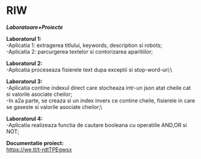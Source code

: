# RIW
***Laboratoare+Proiecte***

**Laboratorul 1:** \
	-Aplicatia 1: extragerea titlului, keywords, description si robots;\
	-Aplicatia 2: parcurgerea textelor si contorizarea aparitiilor;

**Laboratorul 2:**\
	-Aplicatia proceseaza fisierele text dupa exceptii si stop-word-uri;\
	
**Laboratorul 3:**\
	-Aplicatia contine indexul direct care stocheaza intr-un json atat cheile cat si valorile asociate cheilor;\
	-In a2a parte, se creaza si un index invers ce contine cheile, fisierele in care se gaseste si valorile asociate cheilor;\
	
**Laboratorul 4:**\
	-Aplicatia realizeaza functia de cautare booleana cu operatiile AND,OR si NOT;

**Documentatie proiect:**\
	https://we.tl/t-rdtTPEgwsx
